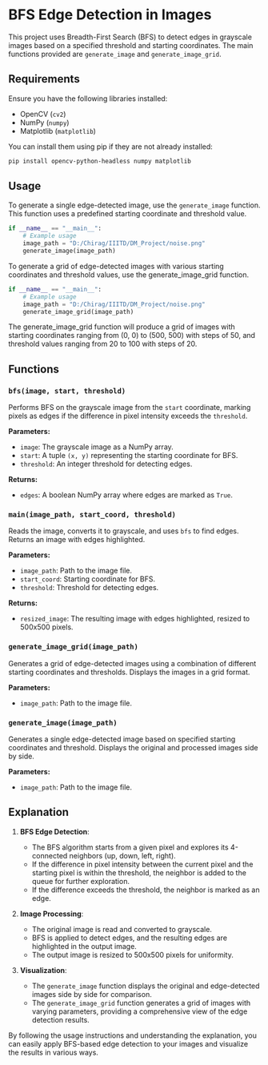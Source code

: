 # BFS Edge Detection in Images

This project uses Breadth-First Search (BFS) to detect edges in grayscale images based on a specified threshold and starting coordinates. The main functions provided are `generate_image` and `generate_image_grid`.

## Requirements

Ensure you have the following libraries installed:
- OpenCV (`cv2`)
- NumPy (`numpy`)
- Matplotlib (`matplotlib`)

You can install them using pip if they are not already installed:

```sh
pip install opencv-python-headless numpy matplotlib
```

## Usage

To generate a single edge-detected image, use the `generate_image` function. This function uses a predefined starting coordinate and threshold value.

```python
if __name__ == "__main__":
    # Example usage
    image_path = "D:/Chirag/IIITD/DM_Project/noise.png"
    generate_image(image_path)
```

To generate a grid of edge-detected images with various starting coordinates and threshold values, use the generate_image_grid function.
```python
if __name__ == "__main__":
    # Example usage
    image_path = "D:/Chirag/IIITD/DM_Project/noise.png"
    generate_image_grid(image_path)
```

The generate_image_grid function will produce a grid of images with starting coordinates ranging from (0, 0) to (500, 500) with steps of 50, and threshold values ranging from 20 to 100 with steps of 20.


## Functions

### `bfs(image, start, threshold)`

Performs BFS on the grayscale image from the `start` coordinate, marking pixels as edges if the difference in pixel intensity exceeds the `threshold`.

**Parameters:**
- `image`: The grayscale image as a NumPy array.
- `start`: A tuple `(x, y)` representing the starting coordinate for BFS.
- `threshold`: An integer threshold for detecting edges.

**Returns:**
- `edges`: A boolean NumPy array where edges are marked as `True`.

### `main(image_path, start_coord, threshold)`

Reads the image, converts it to grayscale, and uses `bfs` to find edges. Returns an image with edges highlighted.

**Parameters:**
- `image_path`: Path to the image file.
- `start_coord`: Starting coordinate for BFS.
- `threshold`: Threshold for detecting edges.

**Returns:**
- `resized_image`: The resulting image with edges highlighted, resized to 500x500 pixels.

### `generate_image_grid(image_path)`

Generates a grid of edge-detected images using a combination of different starting coordinates and thresholds. Displays the images in a grid format.

**Parameters:**
- `image_path`: Path to the image file.

### `generate_image(image_path)`

Generates a single edge-detected image based on specified starting coordinates and threshold. Displays the original and processed images side by side.

**Parameters:**
- `image_path`: Path to the image file.

## Explanation

1. **BFS Edge Detection**:
   - The BFS algorithm starts from a given pixel and explores its 4-connected neighbors (up, down, left, right).
   - If the difference in pixel intensity between the current pixel and the starting pixel is within the threshold, the neighbor is added to the queue for further exploration.
   - If the difference exceeds the threshold, the neighbor is marked as an edge.

2. **Image Processing**:
   - The original image is read and converted to grayscale.
   - BFS is applied to detect edges, and the resulting edges are highlighted in the output image.
   - The output image is resized to 500x500 pixels for uniformity.

3. **Visualization**:
   - The `generate_image` function displays the original and edge-detected images side by side for comparison.
   - The `generate_image_grid` function generates a grid of images with varying parameters, providing a comprehensive view of the edge detection results.

By following the usage instructions and understanding the explanation, you can easily apply BFS-based edge detection to your images and visualize the results in various ways.
